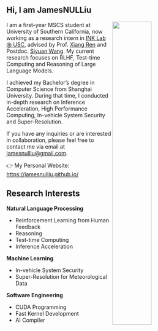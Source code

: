## Hi, I am JamesNULLiu

<a href="https://github.com/jamesnulliu?tab=repositories" >
  <img align=right width="45%" src="https://github-readme-stats.vercel.app/api?username=jamesnulliu&show_icons=true&theme=aura" />
</a>

I am a first-year MSCS student at University of Southern California, now working as a research intern in [INK Lab @ USC](https://inklab.usc.edu/), advised by Prof. [Xiang Ren](https://www.seanre.com/) and Postdoc. [Siyuan Wang](https://siyuanwangw.github.io/). My current research focuses on RLHF, Test-time Computing and Reasoning of Large Language Models.

I achieved my Bachelor’s degree in Computer Science from Shanghai University. During that time, I conducted in-depth research on Inference Acceleration, High Performance Computing, In-vehicle System Security and Super-Resolution.

If you have any inquiries or are interested in collaboration, please feel free to contact me via email at jamesnulliu@gmail.com.

👉 My Personal Website: https://jamesnulliu.github.io/  

## Research Interests

**Natural Language Processing**

- Reinforcement Learning from Human Feedback
- Reasoning
- Test-time Computing
- Inference Acceleration

**Machine Learning**
  
- In-vehicle System Security
- Super-Resolution for Meteorological Data
  
**Software Engineering**

- CUDA Programming
- Fast Kernel Development
- AI Compiler
